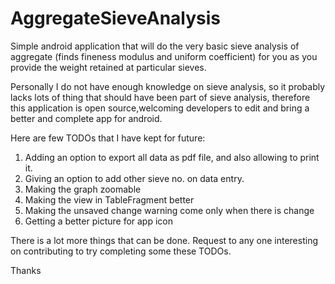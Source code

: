 # AggregateSieveAnalysis

Simple android application that will do the very basic sieve analysis of aggregate (finds fineness modulus and uniform coefficient) for you as you provide the weight retained at particular sieves.

Personally I do not have enough knowledge on sieve analysis, so it probably lacks lots of thing that should have been part of sieve analysis, therefore this application is open source,welcoming developers to edit and bring a better and complete app for android.

Here are few TODOs that I have kept for future:<br/>
1. Adding an option to export all data as pdf file, and also allowing to print it.<br/>
2. Giving an option to add other sieve no. on data entry.<br/>
3. Making the graph zoomable <br/>
4. Making the view in TableFragment better<br/>
5. Making the unsaved change warning come only when there is change<br/>
6. Getting a better picture for app icon<br/>

There is a lot more things that can be done. Request to any one interesting on contributing to try completing some these TODOs. 

Thanks 
